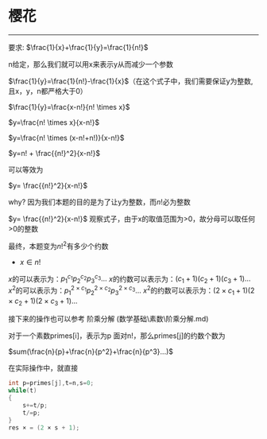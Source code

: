 # 樱花

---

要求:
$\frac{1}{x}+\frac{1}{y}=\frac{1}{n!}$

n给定，那么我们就可以用x来表示y从而减少一个参数

$\frac{1}{y}=\frac{1}{n!}-\frac{1}{x}$（在这个式子中，我们需要保证y为整数,且x，y，n都严格大于0）

$\frac{1}{y}=\frac{x-n!}{n! \times x}$

$y=\frac{n! \times x}{x-n!}$

$y=\frac{n! \times (x-n!+n!)}{x-n!}$

$y=n! + \frac{{n!}^2}{x-n!}$

可以等效为

$y= \frac{{n!}^2}{x-n!}$ 

why?
因为我们本题的目的是为了让y为整数，而$n!$必为整数


$y= \frac{{n!}^2}{x-n!}$ 观察式子，由于x的取值范围为>0，故分母可以取任何>0的整数

最终，本题变为${n!}^2$有多少个约数

* $x \in n!$

$x$的可以表示为：${p_1}^{c_1}{p_2}^{c_2}{p_3}^{c_3}...$
$x$的约数可以表示为：$(c_1+1)(c_2+1)(c_3+1)...$
${x}^2$的可以表示为：${p_1}^{2 \times c_1}{p_2}^{2 \times c_2}{p_3}^{2 \times c_3}...$
${x}^2$的约数可以表示为：$(2 \times c_1+1)(2 \times c_2+1)(2 \times c_3+1)...$



接下来的操作也可以参考 阶乘分解 (数学基础\素数\阶乘分解.md)

对于一个素数primes[i]，表示为p
面对n!，那么primes[j]的约数个数为

$sum(\frac{n}{p}+\frac{n}{p^2}+\frac{n}{p^3}...)$

在实际操作中，就直接
```c++
int p=primes[j],t=n,s=0;
while(t)
{
	s+=t/p;
	t/=p;
}
res × = (2 × s + 1);
```